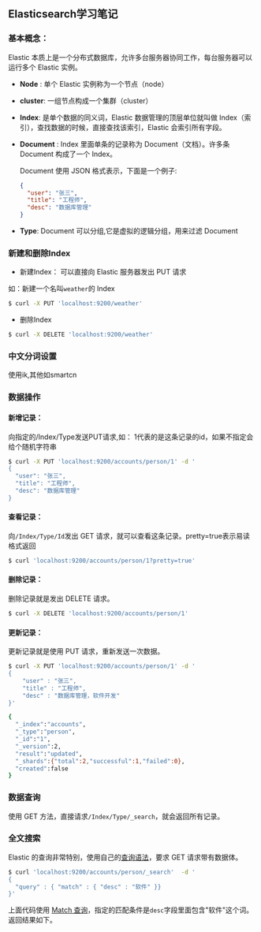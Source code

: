 ## Elasticsearch学习笔记

### 基本概念：

Elastic 本质上是一个分布式数据库，允许多台服务器协同工作，每台服务器可以运行多个 Elastic 实例。

- **Node** : 单个 Elastic 实例称为一个节点（node）
- **cluster**: 一组节点构成一个集群（cluster）



- **Index**: 是单个数据的同义词，Elastic 数据管理的顶层单位就叫做 Index（索引），查找数据的时候，直接查找该索引，Elastic 会索引所有字段。

- **Document** : Index 里面单条的记录称为 Document（文档）。许多条 Document 构成了一个 Index。

  Document 使用 JSON 格式表示，下面是一个例子:

  ```json
  {
    "user": "张三",
    "title": "工程师",
    "desc": "数据库管理"
  }
  ```

- **Type**:  Document 可以分组,它是虚拟的逻辑分组，用来过滤 Document

### 新建和删除Index

- 新建Index： 可以直接向 Elastic 服务器发出 PUT 请求

如：新建一个名叫`weather`的 Index

```bash
$ curl -X PUT 'localhost:9200/weather'
```

- 删除Index

```bash
$ curl -X DELETE 'localhost:9200/weather'
```

### 中文分词设置

使用ik,其他如smartcn

### 数据操作

#### 新增记录：

向指定的/Index/Type发送PUT请求,如： 1代表的是这条记录的id，如果不指定会给个随机字符串

```bash
$ curl -X PUT 'localhost:9200/accounts/person/1' -d '
{
  "user": "张三",
  "title": "工程师",
  "desc": "数据库管理"
}
```

#### 查看记录：

向`/Index/Type/Id`发出 GET 请求，就可以查看这条记录。pretty=true表示易读格式返回

```bash
$ curl 'localhost:9200/accounts/person/1?pretty=true'
```

#### 删除记录：

删除记录就是发出 DELETE 请求。

```bash
$ curl -X DELETE 'localhost:9200/accounts/person/1'
```

#### 更新记录：

更新记录就是使用 PUT 请求，重新发送一次数据。

```bash
$ curl -X PUT 'localhost:9200/accounts/person/1' -d '
{
    "user" : "张三",
    "title" : "工程师",
    "desc" : "数据库管理，软件开发"
}' 

{
  "_index":"accounts",
  "_type":"person",
  "_id":"1",
  "_version":2,
  "result":"updated",
  "_shards":{"total":2,"successful":1,"failed":0},
  "created":false
}
```

### 数据查询

使用 GET 方法，直接请求`/Index/Type/_search`，就会返回所有记录。

### 全文搜索

Elastic 的查询非常特别，使用自己的[查询语法](https://www.elastic.co/guide/en/elasticsearch/reference/5.5/query-dsl.html)，要求 GET 请求带有数据体。

```bash
$ curl 'localhost:9200/accounts/person/_search'  -d '
{
  "query" : { "match" : { "desc" : "软件" }}
}'
```

上面代码使用 [Match 查询](https://www.elastic.co/guide/en/elasticsearch/reference/5.5/query-dsl-match-query.html)，指定的匹配条件是`desc`字段里面包含"软件"这个词。返回结果如下。